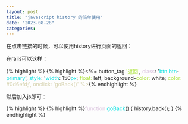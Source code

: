 ```yaml
---
layout: post
title: "javascript history 的简单使用"
date: "2023-08-28"
categories: 
---
```

<p>在点击链接的时候，可以使用history进行页面的返回：</p>

<p>在rails可以这样：</p>

{% highlight %}
{% highlight %}&lt;%= button_tag <span style="color:#abe338">&#39;返回&#39;</span>, <span style="color:#dcc6e0">class</span>: &#39;<span style="color:#00e0e0">btn</span> <span style="color:#00e0e0">btn</span>-<span style="color:#00e0e0">primary</span>&#39;, <span style="color:#00e0e0">style</span>: &#39;<span style="color:#00e0e0">width</span>: 150<span style="color:#00e0e0">px</span>; <span style="color:#abe338">float:</span> left; background-<span style="color:#abe338">color:</span> white; <span style="color:#abe338">color:</span> <span style="color:#d4d0ab">#0d6efd;&#39;, onclick: &#39;goBack()&#39; %&gt;</span>{% endhighlight %}

<p>然后加入js即可：</p>

{% highlight %}
{% highlight %}<span style="color:#dcc6e0">function</span> <span style="color:#00e0e0">goBack</span>() {
  history.back();
}
{% endhighlight %}

